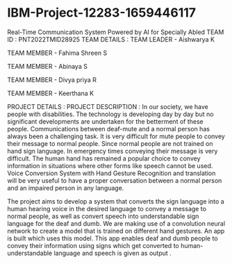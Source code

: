 # IBM-Project-12283-1659446117
Real-Time Communication System Powered by AI for Specially Abled
TEAM ID : PNT2022TMID28925
TEAM DETAILS :
TEAM LEADER   - Aishwarya K

TEAM MEMBER - Fahima Shreen S

TEAM MEMBER - Abinaya S

TEAM MEMBER - Divya priya R

TEAM MEMBER - Keerthana K

PROJECT DETAILS :
PROJECT DESCRIPTION :
    In our society, we have people with disabilities. The technology is developing day by day but no significant developments are undertaken for the betterment of these people. Communications between deaf-mute and a normal person has always been a challenging task. It is very difficult for mute people to convey their message to normal people. Since normal people are not trained on hand sign language. In emergency times conveying their message is very difficult. The human hand has remained a popular choice to convey information in situations where other forms like speech cannot be used. Voice Conversion System with Hand Gesture Recognition and translation will be very useful to have a proper conversation between a normal person and an impaired person in any language.

The project aims to develop a system that converts the sign language into a human hearing voice in the desired language to convey a message to normal people, as well as convert speech into understandable sign language for the deaf and dumb. We are making use of a convolution neural network to create a model that is trained on different hand gestures. An app is built which uses this model. This app enables deaf and dumb people to convey their information using signs which get converted to human-understandable language and speech is given as output
    .
